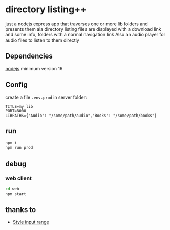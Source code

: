 # directory listing++

just a nodejs express app that traverses one or more lib folders and presents them ala directory listing
files are displayed with a download link and some info, folders with a normal navigation link
Also an audio player for audio files to listen to them directly

## Dependencies
[nodejs](https://nodejs.org) minimum version 16

## Config
create a file `.env.prod` in server folder:
```
TITLE=my lib
PORT=8000
LIBPATHS={"Audio": "/some/path/audio","Books": "/some/path/books"}
```

## run
```sh
npm i
npm run prod
```

## debug

### web client
```sh
cd web
npm start
```

## thanks to
- [Style input range](https://www.cssportal.com/style-input-range/)